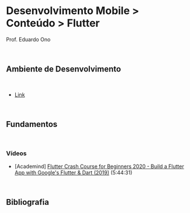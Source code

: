# Desenvolvimento Mobile > Conteúdo > Flutter

Prof. Eduardo Ono

<br>

## Ambiente de Desenvolvimento
<br>

* [Link](ambiente-de-desenvolvimento.md)

<br>

## Fundamentos
<br>

### Vídeos

* [Academind] [Flutter Crash Course for Beginners 2020 - Build a Flutter App with Google's Flutter & Dart (2019)](https://www.youtube.com/watch?v=x0uinJvhNxI) (5:44:31)

<br>

## Bibliografia
